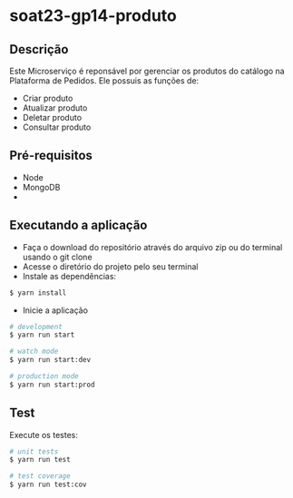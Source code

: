 # soat23-gp14-produto

## Descrição

Este Microserviço é reponsável por gerenciar os produtos do catálogo na Plataforma de Pedidos. Ele possuis as funções de:
- Criar produto
- Atualizar produto
- Deletar produto
- Consultar produto

## Pré-requisitos
- Node
- MongoDB
- 
## Executando a aplicação
- Faça o download do repositório através do arquivo zip ou do terminal usando o git clone
- Acesse o diretório do projeto pelo seu terminal
- Instale as dependências:
```bash
$ yarn install
```
- Inicie a aplicação
```bash
# development
$ yarn run start

# watch mode
$ yarn run start:dev

# production mode
$ yarn run start:prod
```

## Test
Execute os testes:
```bash
# unit tests
$ yarn run test

# test coverage
$ yarn run test:cov
```